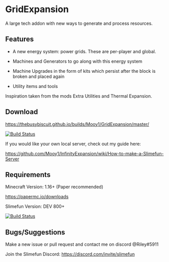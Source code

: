 # GridExpansion
A large tech addon with new ways to generate and process resources.

## Features
- A new energy system: power grids. These are per-player and global.


- Machines and Generators to go along with this energy system


- Machine Upgrades in the form of kits which persist after the block is broken and placed again


- Utility items and tools

Inspiration taken from the mods Extra Utilities and Thermal Expansion.

## Download
https://thebusybiscuit.github.io/builds/Mooy1/GridExpansion/master/

[![Build Status](https://thebusybiscuit.github.io/builds/Mooy1/GridExpansion/master/badge.svg)](https://thebusybiscuit.github.io/builds/Mooy1/GridExpansion/master)

If you would like your own local server, check out my guide here:

https://github.com/Mooy1/InfinityExpansion/wiki/How-to-make-a-Slimefun-Server

## Requirements
Minecraft Version: 1.16+ (Paper recommended)

https://papermc.io/downloads

Slimefun Version: DEV 800+

[![Build Status](https://thebusybiscuit.github.io/builds/TheBusyBiscuit/Slimefun4/master/badge.svg)](https://thebusybiscuit.github.io/builds/TheBusyBiscuit/Slimefun4/master/)

## Bugs/Suggestions
Make a new issue or pull request and contact me on discord @Riley#5911

Join the Slimefun Discord: https://discord.com/invite/slimefun
